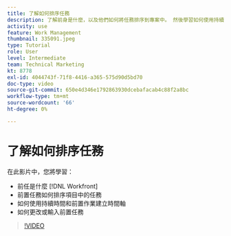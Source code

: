 ```yaml
---
title: 了解如何排序任務
description: 了解前身是什麼，以及他們如何將任務排序到專案中。 然後學習如何使用持續時間和前置任務來建立時間軸。
activity: use
feature: Work Management
thumbnail: 335091.jpeg
type: Tutorial
role: User
level: Intermediate
team: Technical Marketing
kt: 8778
exl-id: 4044743f-71f8-4416-a365-575d90d5bd70
doc-type: video
source-git-commit: 650e4d346e1792863930dcebafacab4c88f2a8bc
workflow-type: tm+mt
source-wordcount: '66'
ht-degree: 0%

---
```


# 了解如何排序任務

在此影片中，您將學習：

* 前任是什麼 [!DNL  Workfront]
* 前置任務如何排序項目中的任務
* 如何使用持續時間和前置作業建立時間軸
* 如何更改或輸入前置任務

>[!VIDEO](https://video.tv.adobe.com/v/335091/?quality=12&learn=on)

<!---
Learn more urls
There’s a lot more you can learn about predecessors, such as dependency type and lag. [!DNL Workfront] recommends getting the basics down first, then pulling those other features into your project planning. If you’re curious, here are some articles about additional functionality.
Overview of task predecessors
Create predecessor relationships by chaining tasks
Creating a predecessor relationship on the task list
Overview of lag types
Overview of task dependency types
--->
